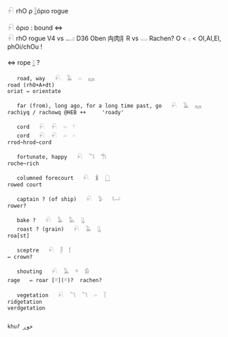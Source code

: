 𓍯 rhO ρ [𓎛](𓎛)όριο rogue  

𓍯 όριο : bound ⇔  
𓍯 rhO rogue V4 vs 𓂝 D36 Oben 禸肉⺼R vs 𓂋 Rachen? O < 𓊪 < OI,AI,EI, phOi/chOu !  

⇔ rope  [𓍱](𓍱) ?  

```  
   road, way   𓍯  𓄿  𓏏  𓈐  
road (rhO+A+dt)  
oriat ⇔ orientate  

   far (from), long ago, for a long time past, go   𓍯  𓄿  𓈐  
rachiyq / rachowq @HEB ++     'roady'  

   cord   𓍯  𓍯  𓏏  𓍢  
   cord   𓍯  𓍯  𓏏  𓎆  
rrod~hrod~cord  

   fortunate, happy   𓍯  𓆓  𓇆  
roche~rich  

   columned forecourt   𓍯  𓇇  𓉸  
rowed court  

   captain ? (of ship)   𓍯  𓅱   𓂡  
rower?  

   bake ?   𓍯  𓄿  𓅓  𓊮  
   roast ? (grain)   𓍯  𓄿  𓊮  
roa[st]  

   sceptre   𓍯  𓋴  𓌀  
⇔ crown?  

   shouting   𓍯  𓄿  𓎼  𓀁  
rage   ⇔ roar [𓎼](𓎼)?  rachen?  

   vegetation   𓍯  𓆓  𓆓  𓏏  𓇅  
ridgetation  
verdgetation  


khuř خوڕ  

```  